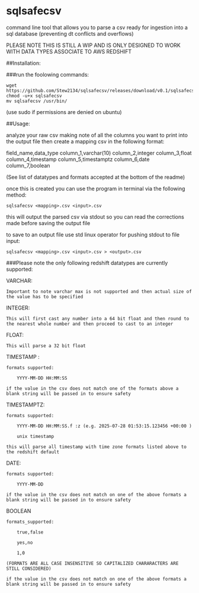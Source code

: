 # sqlsafecsv
command line tool that allows you to parse a csv ready for ingestion into a sql database (preventing dt conflicts and overflows)

PLEASE NOTE THIS IS STILL A WIP AND IS ONLY DESIGNED TO WORK WITH DATA TYPES ASSOCIATE TO AWS REDSHIFT

##Installation:

###run the foolowing commands:

```
wget https://github.com/Stew2134/sqlsafecsv/releases/download/v0.1/sqlsafecsv
chmod -u+x sqlsafecsv
mv sqlsafecsv /usr/bin/
```

(use sudo if permissions are denied on ubuntu)    

##Usage:

analyze your raw csv making note of all the columns you want to print into the output file
then create a mapping csv in the following format:

field_name,data_type 
column_1,varchar(10) 
column_2,integer 
column_3,float 
column_4,timestamp 
column_5,timestamptz 
column_6,date 
column_7,boolean 

(See list of datatypes and formats accepted at the bottom of the readme)

once this is created you can use the program in terminal via the following method:

```
sqlsafecsv <mapping>.csv <input>.csv
```

this will output the parsed csv via stdout so you can read the corrections made before saving the output file

to save to an output file use std linux operator for pushing stdout to file input:

```
sqlsafecsv <mapping>.csv <input>.csv > <output>.csv
```

###Please note the only following redshift datatypes are currently supported:

VARCHAR:

    Important to note varchar max is not supported and then actual size of the value has to be specified 

INTEGER:

    This will first cast any number into a 64 bit float and then round to the nearest whole number and then proceed to cast to an integer 

FLOAT:

    This will parse a 32 bit float 

TIMESTAMP : 

    formats supported: 

        YYYY-MM-DD HH:MM:SS 

    if the value in the csv does not match one of the formats above a blank string will be passed in to ensure safety 

TIMESTAMPTZ: 

    formats supported: 

        YYYY-MM-DD HH:MM:SS.f :z (e.g. 2025-07-28 01:53:15.123456 +00:00 ) 

        unix timestamp 

    this will parse all timestamp with time zone formats listed above to the redshift default 

DATE: 

    formats supported: 

        YYYY-MM-DD 

    if the value in the csv does not match on one of the above formats a blank string will be passed in to ensure safety 

BOOLEAN 

    formats_supported: 

        true,false 

        yes,no 

        1,0 

    (FORMATS ARE ALL CASE INSENSITIVE SO CAPITALIZED CHARARACTERS ARE STILL CONSIDERED) 

    if the value in the csv does not match on one of the above formats a blank string will be passed in to ensure safety 
